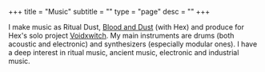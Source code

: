 +++
title = "Music"
subtitle = ""
type = "page"
desc = ""
+++

I make music as Ritual Dust, [Blood and Dust](https://blood-and-dust.com/) (with Hex) and produce for Hex's solo project [Voidxwitch](https://voidxwitch.com/). My main instruments are drums (both acoustic and electronic) and synthesizers (especially modular ones). I have a deep interest in ritual music, ancient music, electronic and industrial music.
